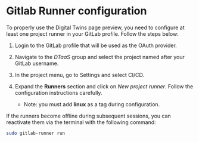 # Gitlab Runner configuration
To properly use the Digital Twins page preview, you need to configure at least one project runner in your GitLab profile. Follow the steps below:

1. Login to the GitLab profile that will be used as the OAuth provider.

2. Navigate to the *DTaaS* group and select the project named after your GitLab username.

3. In the project menu, go to Settings and select CI/CD.

4. Expand the **Runners** section and click on *New project runner*. Follow the configuration instructions carefully. 
    * Note: you must add **linux** as a tag during configuration.

If the runners become offline during subsequent sessions, you can reactivate them via the terminal with the following command:
```bash
sudo gitlab-runner run
```